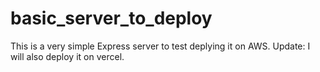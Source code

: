 # basic_server_to_deploy

This is a very simple Express server to test deplying it on AWS.
Update: I will also deploy it on vercel.
